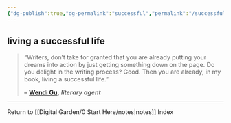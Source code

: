 ```yaml
---
{"dg-publish":true,"dg-permalink":"successful","permalink":"/successful/","created":"","updated":""}
---
```



## living a successful life

> “Writers, don’t take for granted that you are already putting your dreams into action by just getting something down on the page. Do you delight in the writing process? Good. Then you are already, in my book, living a successful life.”
> 
> **–** [**Wendi Gu**](https://londonwriterssalon.us4.list-manage.com/track/click?u=8b047263967451488070a8ad0&id=2e3d97b706&e=bc5cbc9b90)**,** _**literary agent**_

---

Return to [[Digital Garden/0 Start Here/notes\|notes]] Index